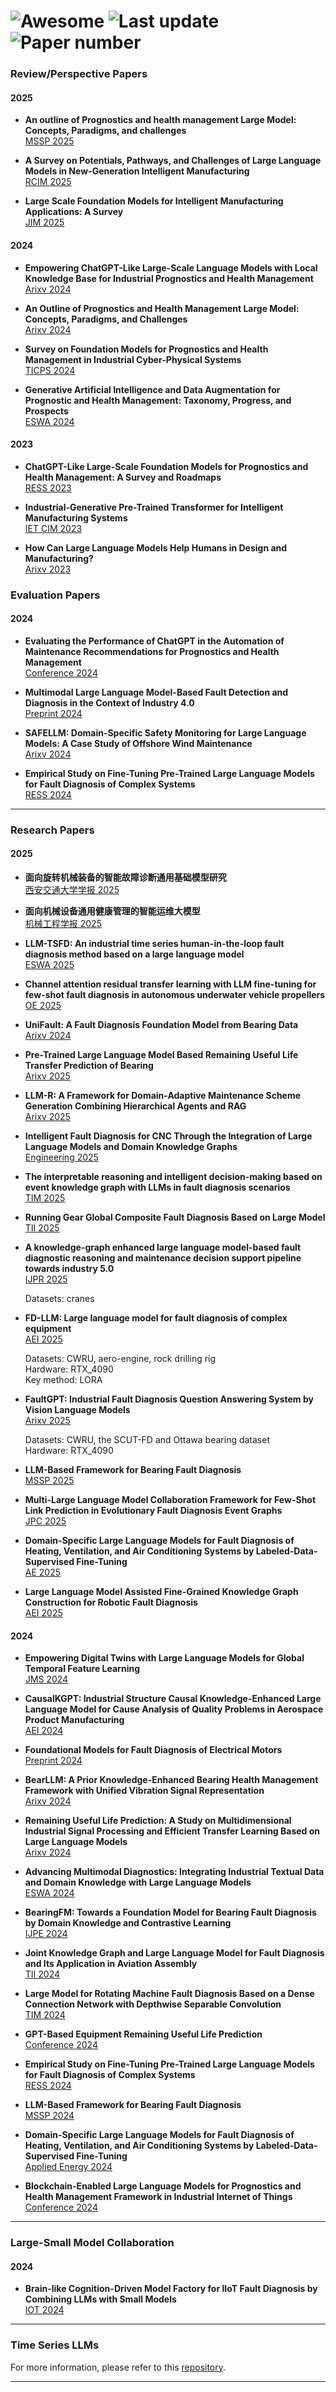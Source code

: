 
# ![Awesome](https://img.shields.io/badge/Awesome-Yes-brightgreen)  ![Last update](https://img.shields.io/badge/Last%20update-20250427-blue)  ![Paper number](https://img.shields.io/badge/Paper%20Number-38-orange)

### **Review/Perspective Papers**

#### 2025


- **An outline of Prognostics and health management Large Model: Concepts, Paradigms, and challenges**  
  [MSSP 2025](https://www.sciencedirect.com/science/article/abs/pii/S088832702500384X)

- **A Survey on Potentials, Pathways, and Challenges of Large Language Models in New-Generation Intelligent Manufacturing**  
  [RCIM 2025](https://www.sciencedirect.com/science/article/pii/S0736584524001704)

- **Large Scale Foundation Models for Intelligent Manufacturing Applications: A Survey**  
  [JIM 2025](https://link.springer.com/article/10.1007/s10845-024-02536-7)


#### 2024
- **Empowering ChatGPT-Like Large-Scale Language Models with Local Knowledge Base for Industrial Prognostics and Health Management**  
  [Arixv 2024](https://arxiv.org/abs/2312.14945)

- **An Outline of Prognostics and Health Management Large Model: Concepts, Paradigms, and Challenges**  
  [Arixv 2024](https://arxiv.org/abs/2407.03374)

- **Survey on Foundation Models for Prognostics and Health Management in Industrial Cyber-Physical Systems**  
  [TICPS 2024](https://ieeexplore.ieee.org/abstract/document/10592003)

- **Generative Artificial Intelligence and Data Augmentation for Prognostic and Health Management: Taxonomy, Progress, and Prospects**  
  [ESWA 2024](https://www.sciencedirect.com/science/article/pii/S0957417424013782)

#### 2023
- **ChatGPT-Like Large-Scale Foundation Models for Prognostics and Health Management: A Survey and Roadmaps**  
  [RESS 2023](https://www.sciencedirect.com/science/article/abs/pii/S0951832023007640)

- **Industrial-Generative Pre-Trained Transformer for Intelligent Manufacturing Systems**  
  [IET CIM 2023](https://ietresearch.onlinelibrary.wiley.com/doi/full/10.1049/cim2.12078)

- **How Can Large Language Models Help Humans in Design and Manufacturing?**  
  [Arixv 2023](https://arxiv.org/abs/2307.14377)



### **Evaluation Papers**

#### 2024
- **Evaluating the Performance of ChatGPT in the Automation of Maintenance Recommendations for Prognostics and Health Management**  
  [Conference 2024](http://papers.phmsociety.org/index.php/phmconf/article/view/3487)

- **Multimodal Large Language Model-Based Fault Detection and Diagnosis in the Context of Industry 4.0**  
  [Preprint 2024](https://www.preprints.org/manuscript/202411.1036/v1)

- **SAFELLM: Domain-Specific Safety Monitoring for Large Language Models: A Case Study of Offshore Wind Maintenance**  
  [Arixv 2024](https://arxiv.org/abs/2410.10852)

- **Empirical Study on Fine-Tuning Pre-Trained Large Language Models for Fault Diagnosis of Complex Systems**  
  [RESS 2024](https://www.sciencedirect.com/science/article/pii/S095183202400454X)

---

### **Research Papers**

#### 2025



- **面向旋转机械装备的智能故障诊断通用基础模型研究**  
  [西安交通大学学报 2025](https://kns.cnki.net/kcms2/article/abstract?v=HgkNOCd8VPhwifSKiyZY9RqgughynM-nYDrjgDU8zVrFe1PAWyHtcNnvGhaMUJGtBBEJ79fQRrCck2GhUIY52TdIKDkscfx2Fw2daoDHJgx-TmXleWBsTuy2dLMN-_Tlqfi9-qvKpTQ=&uniplatform=NZKPT&language=CHS)


- **面向机械设备通用健康管理的智能运维大模型**  
  [机械工程学报 2025](https://kns.cnki.net/kcms2/article/abstract?v=HgkNOCd8VPhU8iP_26CSlKDnvoTETOCUaZTWIULG7GFtUW26GtbuUBlkgJtzjrIVljRaTfZiWK9wcLEUIgNjT2osPup_DTc66zdT9hIMu_Cblle9GRG3348qhIshVZj2F9mLUYXbiiWF6jzmdvB-xqHjL6TDGPUltw9gbgv_Z9w6ZOlBsPIBxQ==&uniplatform=NZKPT&language=CHS)


- **LLM-TSFD: An industrial time series human-in-the-loop fault diagnosis method based on a large language model**  
  [ESWA 2025](https://www.sciencedirect.com/science/article/abs/pii/S0957417424027283)

- **Channel attention residual transfer learning with LLM fine-tuning for few-shot fault diagnosis in autonomous underwater vehicle propellers**  
  [OE 2025](https://www.sciencedirect.com/science/article/abs/pii/S0029801825009503)

- **UniFault: A Fault Diagnosis Foundation Model from Bearing Data**  
  [Arixv 2024](https://arxiv.org/abs/2504.01373)



- **Pre-Trained Large Language Model Based Remaining Useful Life Transfer Prediction of Bearing**  
  [Arixv 2025](https://arxiv.org/abs/2501.07191)

- **LLM-R: A Framework for Domain-Adaptive Maintenance Scheme Generation Combining Hierarchical Agents and RAG**  
  [Arixv 2025](https://arxiv.org/abs/2411.04476)



- **Intelligent Fault Diagnosis for CNC Through the Integration of Large Language Models and Domain Knowledge Graphs**  
  [Engineering 2025](https://www.sciencedirect.com/science/article/pii/S2095809925001948?via%3Dihub)


- **The interpretable reasoning and intelligent decision-making based on event knowledge graph with LLMs in fault diagnosis scenarios**  
  [TIM 2025](https://ieeexplore.ieee.org/abstract/document/10925425)

- **Running Gear Global Composite Fault Diagnosis Based on Large Model**  
  [TII 2025](https://ieeexplore.ieee.org/abstract/document/10905034)

- **A knowledge-graph enhanced large language model-based fault diagnostic reasoning and maintenance decision support pipeline towards industry 5.0**  
  [IJPR 2025](https://www.tandfonline.com/doi/epdf/10.1080/00207543.2025.2472298?needAccess=true)

  Datasets: cranes

- **FD-LLM: Large language model for fault diagnosis of complex equipment**  
  [AEI 2025](https://www.sciencedirect.com/science/article/abs/pii/S1474034625001016)

  Datasets: CWRU, aero-engine, rock drilling rig  
  Hardware: RTX_4090  
  Key method: LORA

- **FaultGPT: Industrial Fault Diagnosis Question Answering System by Vision Language Models**  
  [Arixv 2025](https://arxiv.org/abs/2502.15481)

  Datasets: CWRU, the SCUT-FD and Ottawa bearing dataset  
  Hardware: RTX_4090

- **LLM-Based Framework for Bearing Fault Diagnosis**  
  [MSSP 2025](https://www.sciencedirect.com/science/article/pii/S0888327024010252)

- **Multi-Large Language Model Collaboration Framework for Few-Shot Link Prediction in Evolutionary Fault Diagnosis Event Graphs**  
  [JPC 2025](https://www.sciencedirect.com/science/article/pii/S0959152424001823)

- **Domain-Specific Large Language Models for Fault Diagnosis of Heating, Ventilation, and Air Conditioning Systems by Labeled-Data-Supervised Fine-Tuning**  
  [AE 2025](https://www.sciencedirect.com/science/article/pii/S0306261924017616)

- **Large Language Model Assisted Fine-Grained Knowledge Graph Construction for Robotic Fault Diagnosis**  
  [AEI 2025](https://www.sciencedirect.com/science/article/pii/S1474034625000278)

#### 2024
- **Empowering Digital Twins with Large Language Models for Global Temporal Feature Learning**  
  [JMS 2024](https://www.sciencedirect.com/science/article/pii/S0278612524000372)

- **CausalKGPT: Industrial Structure Causal Knowledge-Enhanced Large Language Model for Cause Analysis of Quality Problems in Aerospace Product Manufacturing**  
  [AEI 2024](https://www.sciencedirect.com/science/article/pii/S1474034623004615)

- **Foundational Models for Fault Diagnosis of Electrical Motors**  
  [Preprint 2024](https://ieeexplore.ieee.org/abstract/document/10404206)

- **BearLLM: A Prior Knowledge-Enhanced Bearing Health Management Framework with Unified Vibration Signal Representation**  
  [Arixv 2024](https://arxiv.org/abs/2408.11281)

- **Remaining Useful Life Prediction: A Study on Multidimensional Industrial Signal Processing and Efficient Transfer Learning Based on Large Language Models**  
  [Arixv 2024](https://arxiv.org/abs/2410.03134)

- **Advancing Multimodal Diagnostics: Integrating Industrial Textual Data and Domain Knowledge with Large Language Models**  
  [ESWA 2024](https://www.sciencedirect.com/science/article/abs/pii/S0957417424014702)

- **BearingFM: Towards a Foundation Model for Bearing Fault Diagnosis by Domain Knowledge and Contrastive Learning**  
  [IJPE 2024](https://www.sciencedirect.com/science/article/abs/pii/S0925527324001762)

- **Joint Knowledge Graph and Large Language Model for Fault Diagnosis and Its Application in Aviation Assembly**  
  [TII 2024](https://ieeexplore.ieee.org/abstract/document/10463190)

- **Large Model for Rotating Machine Fault Diagnosis Based on a Dense Connection Network with Depthwise Separable Convolution**  
  [TIM 2024](https://ieeexplore.ieee.org/abstract/document/10520331)

- **GPT-Based Equipment Remaining Useful Life Prediction**  
  [Conference 2024](https://dl.acm.org/doi/abs/10.1145/3674399.3674456)

- **Empirical Study on Fine-Tuning Pre-Trained Large Language Models for Fault Diagnosis of Complex Systems**  
  [RESS 2024](https://www.sciencedirect.com/science/article/abs/pii/S095183202400454X)

- **LLM-Based Framework for Bearing Fault Diagnosis**  
  [MSSP 2024](https://www.sciencedirect.com/science/article/abs/pii/S0888327024010252)

- **Domain-Specific Large Language Models for Fault Diagnosis of Heating, Ventilation, and Air Conditioning Systems by Labeled-Data-Supervised Fine-Tuning**  
  [Applied Energy 2024](https://www.sciencedirect.com/science/article/pii/S0306261924017616)

- **Blockchain-Enabled Large Language Models for Prognostics and Health Management Framework in Industrial Internet of Things**  
  [Conference 2024](https://scholar.google.com/scholar?cluster=7788854020561114751&hl=zh-CN&as_sdt=0,5)

---

### **Large-Small Model Collaboration**

#### 2024
- **Brain-like Cognition-Driven Model Factory for IIoT Fault Diagnosis by Combining LLMs with Small Models**  
  [IOT 2024](https://ieeexplore.ieee.org/abstract/document/10758839)

---

### **Time Series LLMs**

For more information, please refer to this [repository](https://github.com/qingsongedu/Awesome-TimeSeries-SpatioTemporal-LM-LLM).

---

